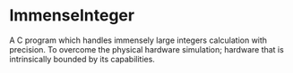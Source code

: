 # ImmenseInteger

A C program which handles immensely large integers calculation with precision. 
To overcome the physical hardware simulation; hardware that is intrinsically bounded by its capabilities. 

